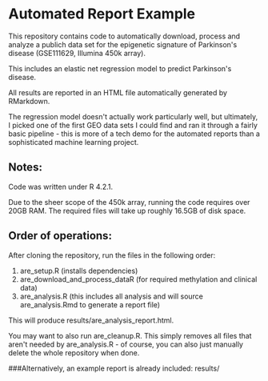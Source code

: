 # Automated Report Example

This repository contains code to automatically download, process and analyze a publich data set for the epigenetic signature of Parkinson's disease (GSE111629, Illumina 450k array).

This includes an elastic net regression model to predict Parkinson's disease.

All results are reported in an HTML file automatically generated by RMarkdown.

The regression model doesn't actually work particularly well, but ultimately, I picked one of the first GEO data sets I could find and ran it through a fairly basic pipeline - this is more of a tech demo for the automated reports than a sophisticated machine learning project.

## Notes:
Code was written under R 4.2.1.

Due to the sheer scope of the 450k array, running the code requires over 20GB RAM. The required files will take up roughly 16.5GB of disk space.

## Order of operations:
After cloning the repository, run the files in the following order:

1. are_setup.R (installs dependencies)
2. are_download_and_process_dataR (for required methylation and clinical data)
3. are_analysis.R (this includes all analysis and will source are_analysis.Rmd to generate a report file)

This will produce results/are_analysis_report.html.

You may want to also run are_cleanup.R.
This simply removes all files that aren't needed by are_analysis.R - of course, you can also just manually delete the whole repository when done.

###Alternatively, an example report is already included: results/
